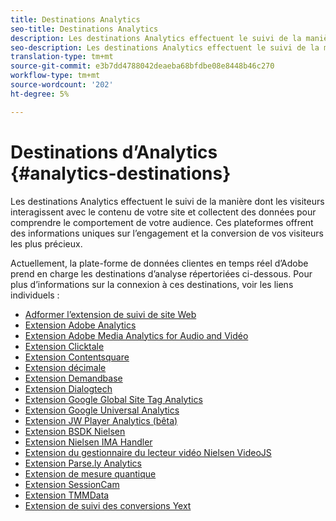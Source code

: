 ```yaml
---
title: Destinations Analytics
seo-title: Destinations Analytics
description: Les destinations Analytics effectuent le suivi de la manière dont les visiteurs interagissent avec le contenu de votre site et collectent des données pour comprendre le comportement de votre audience. Ces plateformes offrent des informations uniques sur l’engagement et la conversion de vos visiteurs les plus précieux.
seo-description: Les destinations Analytics effectuent le suivi de la manière dont les visiteurs interagissent avec le contenu de votre site et collectent des données pour comprendre le comportement de votre audience. Ces plateformes offrent des informations uniques sur l’engagement et la conversion de vos visiteurs les plus précieux.
translation-type: tm+mt
source-git-commit: e3b7dd4788042deaeba68bfdbe08e8448b46c270
workflow-type: tm+mt
source-wordcount: '202'
ht-degree: 5%

---
```



# Destinations d’Analytics {#analytics-destinations}

Les destinations Analytics effectuent le suivi de la manière dont les visiteurs interagissent avec le contenu de votre site et collectent des données pour comprendre le comportement de votre audience. Ces plateformes offrent des informations uniques sur l’engagement et la conversion de vos visiteurs les plus précieux.

Actuellement, la plate-forme de données clientes en temps réel d’Adobe prend en charge les destinations d’analyse répertoriées ci-dessous. Pour plus d’informations sur la connexion à ces destinations, voir les liens individuels :

* [Adformer l’extension de suivi de site Web](/help/rtcdp/destinations/adform-extension.md)
* [Extension Adobe Analytics](/help/rtcdp/destinations/adobe-analytics-extension.md)
* [Extension Adobe Media Analytics for Audio and Vidéo](/help/rtcdp/destinations/adobe-video-analytics-extension.md)
* [Extension Clicktale](/help/rtcdp/destinations/clicktale-extension.md)
* [Extension Contentsquare](/help/rtcdp/destinations/contentsquare-extension.md)
* [Extension décimale](/help/rtcdp/destinations/decibel-extension.md)
* [Extension Demandbase](/help/rtcdp/destinations/demandbase-extension.md)
* [Extension Dialogtech](/help/rtcdp/destinations/dialogtech-extension.md)
* [Extension Google Global Site Tag Analytics](/help/rtcdp/destinations/gtag-analytics-extension.md)
* [Extension Google Universal Analytics](/help/rtcdp/destinations/google-universal-analytics-extension.md)
* [Extension JW Player Analytics (bêta)](/help/rtcdp/destinations/jw-player-analytics-extension.md)
* [Extension BSDK Nielsen](nielsen-bsdk-extension.md)
* [Extension Nielsen IMA Handler](nielsen-ima-extension.md)
* [Extension du gestionnaire du lecteur vidéo Nielsen VideoJS](nielsen-videojs-extension.md)
* [Extension Parse.ly Analytics](parsely-extension.md)
* [Extension de mesure quantique](quantum-metric-extension.md)
* [Extension SessionCam](sessioncam-extension.md)
* [Extension TMMData](tmmdata-extension.md)
* [Extension de suivi des conversions Yext](yext-extension.md)
